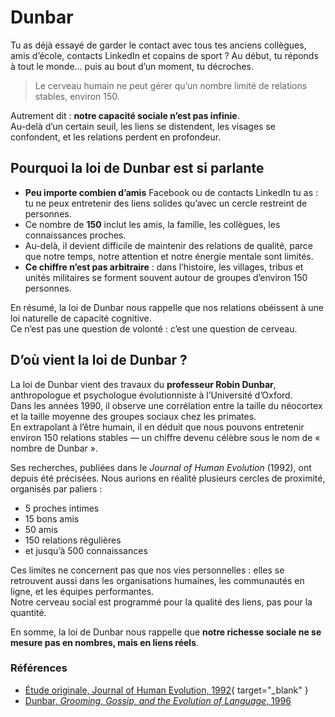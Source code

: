 # Dunbar

Tu as déjà essayé de garder le contact avec tous tes anciens collègues, amis d’école, contacts LinkedIn et copains de sport ?
Au début, tu réponds à tout le monde… puis au bout d’un moment, tu décroches.

> Le cerveau humain ne peut gérer qu’un nombre limité de relations stables, environ 150.

Autrement dit : **notre capacité sociale n’est pas infinie**.  
Au-delà d’un certain seuil, les liens se distendent, les visages se confondent, et les relations perdent en profondeur.

## Pourquoi la loi de Dunbar est si parlante

* **Peu importe combien d’amis** Facebook ou de contacts LinkedIn tu as : tu ne peux entretenir des liens solides qu’avec un cercle restreint de personnes.
* Ce nombre de **150** inclut les amis, la famille, les collègues, les connaissances proches.
* Au-delà, il devient difficile de maintenir des relations de qualité, parce que notre temps, notre attention et notre énergie mentale sont limités.
* **Ce chiffre n’est pas arbitraire** : dans l’histoire, les villages, tribus et unités militaires se forment souvent autour de groupes d’environ 150 personnes.

En résumé, la loi de Dunbar nous rappelle que nos relations obéissent à une loi naturelle de capacité cognitive.  
Ce n’est pas une question de volonté : c’est une question de cerveau.

## D’où vient la loi de Dunbar ?

La loi de Dunbar vient des travaux du **professeur Robin Dunbar**, anthropologue et psychologue évolutionniste à l’Université d’Oxford.  
Dans les années 1990, il observe une corrélation entre la taille du néocortex et la taille moyenne des groupes sociaux chez les primates.  
En extrapolant à l’être humain, il en déduit que nous pouvons entretenir environ 150 relations stables — un chiffre devenu célèbre sous le nom de « nombre de Dunbar ».  

Ses recherches, publiées dans le _Journal of Human Evolution_ (1992), ont depuis été précisées.
Nous aurions en réalité plusieurs cercles de proximité, organisés par paliers :

* 5 proches intimes
* 15 bons amis
* 50 amis
* 150 relations régulières
* et jusqu’à 500 connaissances

Ces limites ne concernent pas que nos vies personnelles : elles se retrouvent aussi dans les organisations humaines, les communautés en ligne, et les équipes performantes.  
Notre cerveau social est programmé pour la qualité des liens, pas pour la quantité.  

En somme, la loi de Dunbar nous rappelle que **notre richesse sociale ne se mesure pas en nombres, mais en liens réels**.

### Références

* [Étude originale, Journal of Human Evolution, 1992](https://doi.org/10.1016/0047-2484%2892%2990081-J){ target="_blank" }
* [Dunbar, *Grooming, Gossip, and the Evolution of Language*, 1996](https://press.princeton.edu/books/paperback/9780674363366/grooming-gossip-and-the-evolution-of-language)
